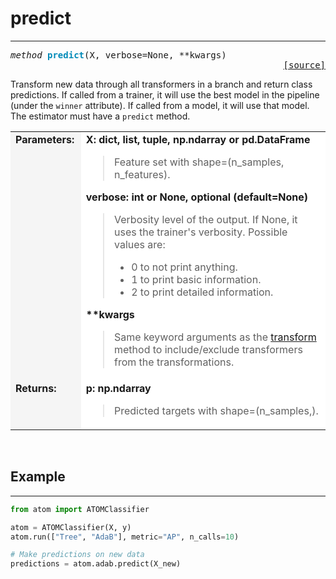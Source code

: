 # predict
---------

<pre><em>method</em> <strong style="color:#008AB8">predict</strong>(X, verbose=None, **kwargs) 
<div align="right"><a href="https://github.com/tvdboom/ATOM/blob/master/atom/basepredictor.py#L124">[source]</a></div></pre>
Transform new data through all transformers in a branch and return
class predictions. If called from a trainer, it will use the best model
in the pipeline (under the `winner` attribute). If called from a
model, it will use that model. The estimator must have a
`predict` method.
<table>
<tr>
<td width="15%" style="vertical-align:top; background:#F5F5F5;"><strong>Parameters:</strong></td>
<td width="75%" style="background:white;">
<strong>X: dict, list, tuple, np.ndarray or pd.DataFrame</strong>
<blockquote>
Feature set with shape=(n_samples, n_features).
</blockquote>
<strong>verbose: int or None, optional (default=None)</strong>
<blockquote>
Verbosity level of the output. If None, it uses the trainer's
verbosity. Possible values are:
<ul>
<li>0 to not print anything.</li>
<li>1 to print basic information.</li>
<li>2 to print detailed information.</li>
</ul>
</blockquote>
<strong>**kwargs</strong>
<blockquote>
Same keyword arguments as the <a href="../transform">transform</a> method to
include/exclude transformers from the transformations.
</blockquote>
</tr>
<tr>
<td width="15%" style="vertical-align:top; background:#F5F5F5;"><strong>Returns:</strong></td>
<td width="75%" style="background:white;">
<strong>p: np.ndarray</strong>
<blockquote>
Predicted targets with shape=(n_samples,).
</blockquote>
</td>
</tr>
</table>
<br />


## Example
----------

```python
from atom import ATOMClassifier

atom = ATOMClassifier(X, y)
atom.run(["Tree", "AdaB"], metric="AP", n_calls=10)

# Make predictions on new data
predictions = atom.adab.predict(X_new)
```
